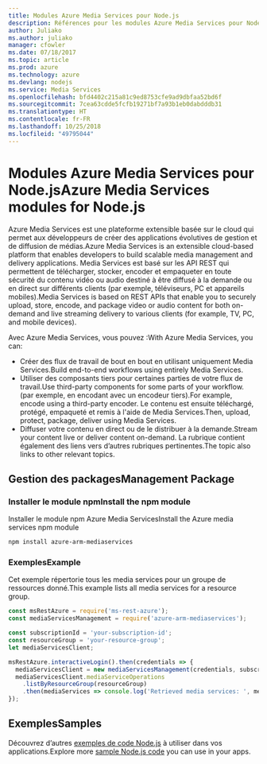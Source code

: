 ```yaml
---
title: Modules Azure Media Services pour Node.js
description: Références pour les modules Azure Media Services pour Node.js
author: Juliako
ms.author: juliako
manager: cfowler
ms.date: 07/18/2017
ms.topic: article
ms.prod: azure
ms.technology: azure
ms.devlang: nodejs
ms.service: Media Services
ms.openlocfilehash: bfd4402c215a81c9ed8753cfe9ad9dbfaa52bd6f
ms.sourcegitcommit: 7cea63cdde5fcfb19271bf7a93b1eb0dabdddb31
ms.translationtype: HT
ms.contentlocale: fr-FR
ms.lasthandoff: 10/25/2018
ms.locfileid: "49795044"
---
```

# <a name="azure-media-services-modules-for-nodejs"></a><span data-ttu-id="48626-103">Modules Azure Media Services pour Node.js</span><span class="sxs-lookup"><span data-stu-id="48626-103">Azure Media Services modules for Node.js</span></span>

<span data-ttu-id="48626-104">Azure Media Services est une plateforme extensible basée sur le cloud qui permet aux développeurs de créer des applications évolutives de gestion et de diffusion de médias.</span><span class="sxs-lookup"><span data-stu-id="48626-104">Azure Media Services is an extensible cloud-based platform that enables developers to build scalable media management and delivery applications.</span></span> <span data-ttu-id="48626-105">Media Services est basé sur les API REST qui permettent de télécharger, stocker, encoder et empaqueter en toute sécurité du contenu vidéo ou audio destiné à être diffusé à la demande ou en direct sur différents clients (par exemple, téléviseurs, PC et appareils mobiles).</span><span class="sxs-lookup"><span data-stu-id="48626-105">Media Services is based on REST APIs that enable you to securely upload, store, encode, and package video or audio content for both on-demand and live streaming delivery to various clients (for example, TV, PC, and mobile devices).</span></span>

<span data-ttu-id="48626-106">Avec Azure Media Services, vous pouvez :</span><span class="sxs-lookup"><span data-stu-id="48626-106">With Azure Media Services, you can:</span></span>
- <span data-ttu-id="48626-107">Créer des flux de travail de bout en bout en utilisant uniquement Media Services.</span><span class="sxs-lookup"><span data-stu-id="48626-107">Build end-to-end workflows using entirely Media Services.</span></span> 
- <span data-ttu-id="48626-108">Utiliser des composants tiers pour certaines parties de votre flux de travail.</span><span class="sxs-lookup"><span data-stu-id="48626-108">Use third-party components for some parts of your workflow.</span></span> <span data-ttu-id="48626-109">(par exemple, en encodant avec un encodeur tiers).</span><span class="sxs-lookup"><span data-stu-id="48626-109">For example, encode using a third-party encoder.</span></span> <span data-ttu-id="48626-110">Le contenu est ensuite téléchargé, protégé, empaqueté et remis à l'aide de Media Services.</span><span class="sxs-lookup"><span data-stu-id="48626-110">Then, upload, protect, package, deliver using Media Services.</span></span>
- <span data-ttu-id="48626-111">Diffuser votre contenu en direct ou de le distribuer à la demande.</span><span class="sxs-lookup"><span data-stu-id="48626-111">Stream your content live or deliver content on-demand.</span></span> <span data-ttu-id="48626-112">La rubrique contient également des liens vers d’autres rubriques pertinentes.</span><span class="sxs-lookup"><span data-stu-id="48626-112">The topic also links to other relevant topics.</span></span>

## <a name="management-package"></a><span data-ttu-id="48626-113">Gestion des packages</span><span class="sxs-lookup"><span data-stu-id="48626-113">Management Package</span></span>

### <a name="install-the-npm-module"></a><span data-ttu-id="48626-114">Installer le module npm</span><span class="sxs-lookup"><span data-stu-id="48626-114">Install the npm module</span></span>

<span data-ttu-id="48626-115">Installer le module npm Azure Media Services</span><span class="sxs-lookup"><span data-stu-id="48626-115">Install the Azure media services npm module</span></span>

```bash
npm install azure-arm-mediaservices
```

### <a name="example"></a><span data-ttu-id="48626-116">Exemples</span><span class="sxs-lookup"><span data-stu-id="48626-116">Example</span></span>

<span data-ttu-id="48626-117">Cet exemple répertorie tous les media services pour un groupe de ressources donné.</span><span class="sxs-lookup"><span data-stu-id="48626-117">This example lists all media services for a resource group.</span></span>

```javascript
const msRestAzure = require('ms-rest-azure');
const mediaServicesManagement = require('azure-arm-mediaservices');

const subscriptionId = 'your-subscription-id';
const resourceGroup = 'your-resource-group';
let mediaServicesClient;

msRestAzure.interactiveLogin().then(credentials => {
  mediaServicesClient = new mediaServicesManagement(credentials, subscriptionId);
  mediaServicesClient.mediaServiceOperations
    .listByResourceGroup(resourceGroup)
    .then(mediaServices => console.log('Retrieved media services: ', mediaServices));
});
```

## <a name="samples"></a><span data-ttu-id="48626-118">Exemples</span><span class="sxs-lookup"><span data-stu-id="48626-118">Samples</span></span>

<span data-ttu-id="48626-119">Découvrez d’autres [exemples de code Node.js](https://azure.microsoft.com/resources/samples/?platform=nodejs) à utiliser dans vos applications.</span><span class="sxs-lookup"><span data-stu-id="48626-119">Explore more [sample Node.js code](https://azure.microsoft.com/resources/samples/?platform=nodejs) you can use in your apps.</span></span>
